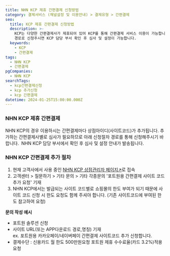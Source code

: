 ```yaml
---
title: NHN KCP 제휴 간편결제 신청방법
category: 결제서비스 (채널설정 및 이용안내) > 결제유형 > 간편결제
seo:
  title: KCP 제휴 간편결제 신청방법
  description: >-
    KCP는 다양한 간편결제사가 제휴되어 있어 KCP를 통해 간편결제 서비스 이용이 가능합니다. 간편결제사별로 심사 절차가 필요하므로 아래
    경로로 신청주시면 KCP 담당 부서 확인 후 심사 및 설정이 가능합니다.
  keywords:
    - KCP
    - 간편결제
tags:
  - NHN KCP
  - 간편결제
pgCompanies:
  - NHN KCP
searchTags:
  - kcp간편결제신청
  - kcp 추가신청
  - kcp 간편결제
datetime: 2024-01-25T15:00:00.000Z
---
```


<Callout content="NHN KCP에서는 다양한 간편결제사가 제휴되어 있어 NHN KCP를 통해 간편결제서비스 이용이 가능합니다." />

### **NHN KCP 제휴 간편결제**

NHN KCP의 경우 이용하시는 간편결제마다 상점아이디(사이트코드)가 추가됩니다. 추가하는 간편결제사별로 심사가 필요하므로 아래 신청절차 경로를 통해 신청해주시기 바랍니다.  NHN KCP 담당 부서에서 확인 후 심사 및 설정 안내가 발송됩니다.

<Callout icon="" content=" " title="NHN KCP 지원 제휴 간편결제 보러가기 ↗" />

### **NHN KCP 간편결제 추가 절차**

1. 현재 고객사에서 사용 중인 [NHN KCP 상점관리자 페이지↗](https://partner.kcp.co.kr/auth/login)로 접속
2. 고객센터 > 질문하기 > 기타 문의 > 기타 각종문의 '포트원용 간편결제 사이트 코드 추가 요청' 기재
3. NHN KCP에서는 발급되는 사이트 코드별로 쇼핑몰의 한도 부여가 되기 때문에 사이트 코드 신청 시 한도 요청도 함께 주셔야 합니다. (기존 사이트코드에 부여된 한도 참고하여 요청)

<Indent level="1">

**문의 작성 예시**

- 포트원 솔루션 신청
- 사이트 URL(또는 APP다운로드 경로,명칭) 기재  \
  ex. 포트원용 카카오페이/네이버페이 간편결제 사이트코드 추가 신청합니다.
- 결제수단 : 신용카드 월 한도 500만원요청 포트원 제휴 수수료율(카드 3.2%)적용 요청

</Indent>

